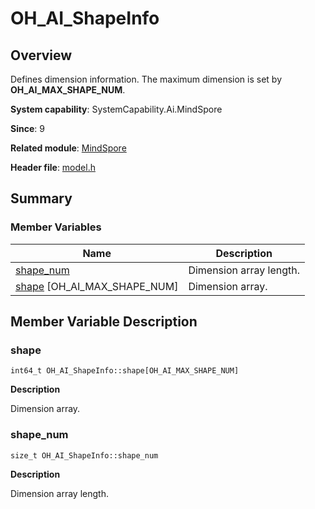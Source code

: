 # OH_AI_ShapeInfo


## Overview

Defines dimension information. The maximum dimension is set by **OH_AI_MAX_SHAPE_NUM**.

**System capability**: SystemCapability.Ai.MindSpore

**Since**: 9

**Related module**: [MindSpore](_mind_spore.md)

**Header file**: [model.h](model_8h.md)

## Summary


### Member Variables

| Name| Description|
| -------- | -------- |
| [shape_num](#shape_num) | Dimension array length.|
| [shape](#shape) [OH_AI_MAX_SHAPE_NUM] | Dimension array.|


## Member Variable Description


### shape


```
int64_t OH_AI_ShapeInfo::shape[OH_AI_MAX_SHAPE_NUM]
```

**Description**

Dimension array.


### shape_num


```
size_t OH_AI_ShapeInfo::shape_num
```

**Description**

Dimension array length.
